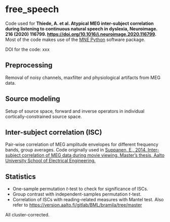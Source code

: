 # free_speech

Code used for **Thiede, A. et al. Atypical MEG inter-subject correlation during listening to continuous natural speech in dyslexia, Neuroimage. 216 (2020) 116799. https://doi.org/10.1016/j.neuroimage.2020.116799.** Most of the code makes use of the [MNE Python](https://github.com/mne-tools/mne-python) software package.

DOI for the code: xxx

## Preprocessing

Removal of noisy channels, maxfilter and physiological artifacts from MEG data.

## Source modeling

Setup of source space, forward and inverse operators in individual cortically-constrained source space.

## Inter-subject correlation (ISC)

Pair-wise correlation of MEG amplitude envelopes for different frequency bands, group averages. Code originally used in [Suppanen, E., 2014. Inter-subject correlation of MEG data during movie viewing. Master’s thesis, Aalto University School of Electrical Engineering.](http://urn.fi/URN:NBN:fi:aalto-201412303344)

## Statistics

- One-sample permutation *t*-test to check for significance of ISCs.
- Group contrast with independent-samples permutation *t*-test.
- Correlation of ISCs with reading-related measures with Mantel test. Also refer to https://version.aalto.fi/gitlab/BML/bramila/tree/master

All cluster-corrected.
